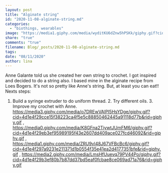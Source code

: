 ```yaml
---
layout: post
title: "Alginate string"
id: "2020-11-08-alginate-string.md"
categories:
  - "biothings, wearables"
image: "https://media1.giphy.com/media/wyditKU6dZnw5hPSKk/giphy.gif?cid=4d1e4f297a1f550af566f884a643a6f21edb28dbc6fde1f8&rid=giphy.gif"
share: "true"
comments: "true"
filename: Blog/_posts/2020-11-08-alginate-string.md
tags: 
date: "08/11/2020"
author: lina
---
```


Anne Galante told us she created her own string to crochet. I got inspired and decided to do a string also. I based mine in the alginate recipe from Loes Bogers. It's not so pretty like Anne's string. But, at least you can eat!!  Nexts steps:
1. Build a syringe extruder to do uniform thread. 2. Try different oils. 3. Improve my crochet with Anne.
https://media3.giphy.com/media/o7DREwVAlPI5HsYDge/giphy.gif?cid=4d1e4f29cce15f38223ca4f5e5c88850462445a91118d77b&rid=giphy.gif , https://media0.giphy.com/media/K8GFna2TiywtJUmFM6/giphy.gif?cid=4d1e4f29eb3ef95989195f43e2607dd409ace027fcd46092&rid=giphy.gif , https://media1.giphy.com/media/ZRU9vl48J67VFBcBc6/giphy.gif?cid=4d1e4f297a9231e211371d1b0554f35e41ea2d4177351bfe&rid=giphy.gif , https://media2.giphy.com/media/LmsHfUuevq79PV44Po/giphy.gif?cid=4d1e4f29b3ef80b7b87dd37bd5eaf0fcbae8ce069ad71a76&rid=giphy.gif